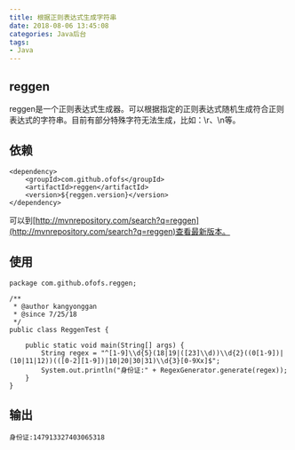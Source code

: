 ```yaml
---
title: 根据正则表达式生成字符串
date: 2018-08-06 13:45:08
categories: Java后台
tags:
- Java
---
```



## reggen
reggen是一个正则表达式生成器。可以根据指定的正则表达式随机生成符合正则表达式的字符串。目前有部分特殊字符无法生成，比如：\r、\n等。

## 依赖
```
<dependency>
    <groupId>com.github.ofofs</groupId>
    <artifactId>reggen</artifactId>
    <version>${reggen.version}</version>
</dependency>
```

可以到[http://mvnrepository.com/search?q=reggen](http://mvnrepository.com/search?q=reggen)查看最新版本。

<!-- more -->

## 使用
```
package com.github.ofofs.reggen;

/**
 * @author kangyonggan
 * @since 7/25/18
 */
public class ReggenTest {

    public static void main(String[] args) {
        String regex = "^[1-9]\\d{5}(18|19|([23]\\d))\\d{2}((0[1-9])|(10|11|12))(([0-2][1-9])|10|20|30|31)\\d{3}[0-9Xx]$";
        System.out.println("身份证:" + RegexGenerator.generate(regex));
    }
}
```

## 输出
```
身份证:147913327403065318
```